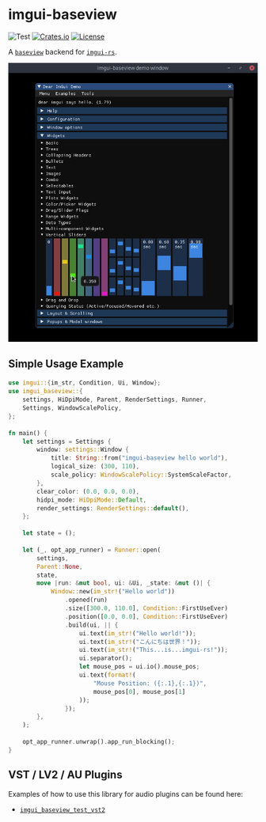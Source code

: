 # imgui-baseview
![Test](https://github.com/BillyDM/imgui-baseview/workflows/Rust/badge.svg)
[![Crates.io](https://img.shields.io/crates/v/imgui-baseview.svg)](https://crates.io/crates/imgui-baseview)
[![License](https://img.shields.io/crates/l/imgui-baseview.svg)](https://github.com/BillyDM/imgui-baseview/blob/main/LICENSE)

A [`baseview`] backend for [`imgui-rs`].

<div align="center">
    <img src="screenshot.png">
</div>

## Simple Usage Example

```rust
use imgui::{im_str, Condition, Ui, Window};
use imgui_baseview::{
    settings, HiDpiMode, Parent, RenderSettings, Runner,
    Settings, WindowScalePolicy,
};

fn main() {
    let settings = Settings {
        window: settings::Window {
            title: String::from("imgui-baseview hello world"),
            logical_size: (300, 110),
            scale_policy: WindowScalePolicy::SystemScaleFactor,
        },
        clear_color: (0.0, 0.0, 0.0),
        hidpi_mode: HiDpiMode::Default,
        render_settings: RenderSettings::default(),
    };

    let state = ();

    let (_, opt_app_runner) = Runner::open(
        settings,
        Parent::None,
        state,
        move |run: &mut bool, ui: &Ui, _state: &mut ()| {
            Window::new(im_str!("Hello world"))
                .opened(run)
                .size([300.0, 110.0], Condition::FirstUseEver)
                .position([0.0, 0.0], Condition::FirstUseEver)
                .build(ui, || {
                    ui.text(im_str!("Hello world!"));
                    ui.text(im_str!("こんにちは世界！"));
                    ui.text(im_str!("This...is...imgui-rs!"));
                    ui.separator();
                    let mouse_pos = ui.io().mouse_pos;
                    ui.text(format!(
                        "Mouse Position: ({:.1},{:.1})",
                        mouse_pos[0], mouse_pos[1]
                    ));
                });
        },
    );

    opt_app_runner.unwrap().app_run_blocking();
}
```

## VST / LV2 / AU Plugins

Examples of how to use this library for audio plugins can be found here:
* [`imgui_baseview_test_vst2`]

[`baseview`]: https://github.com/RustAudio/baseview
[`imgui-rs`]: https://github.com/imgui-rs/imgui-rs
[`imgui_baseview_test_vst2`]: https://github.com/DGriffin91/imgui_baseview_test_vst2

